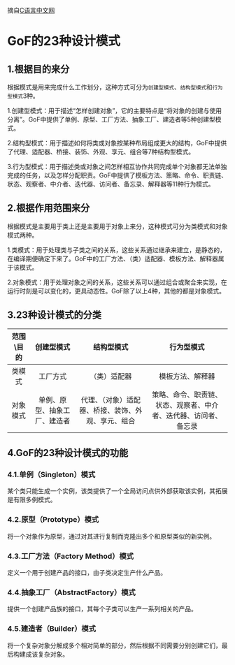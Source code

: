 摘自[C语言中文网](http://c.biancheng.net/view/1320.html)

# GoF的23种设计模式

## 1.根据目的来分

根据模式是用来完成什么工作划分，这种方式可分为`创建型模式`、`结构型模式`和`行为型模式`3种。

1.创建型模式：用于描述“怎样创建对象”，它的主要特点是“将对象的创建与使用分离”。GoF中提供了单例、原型、工厂方法、抽象工厂、建造者等5种创建型模式。

2.结构型模式：用于描述如何将类或对象按某种布局组成更大的结构，GoF中提供了代理、适配器、桥接、装饰、外观、享元、组合等7种结构型模式。

3.行为型模式：用于描述类或对象之间怎样相互协作共同完成单个对象都无法单独完成的任务，以及怎样分配职责。GoF中提供了模板方法、策略、命令、职责链、状态、观察者、中介者、迭代器、访问者、备忘录、解释器等11种行为模式。

## 2.根据作用范围来分

根据模式是主要用于类上还是主要用于对象上来分，这种模式可分为类模式和对象模式两种。

1.类模式：用于处理类与子类之间的关系，这些关系通过继承来建立，是静态的，在编译期便确定下来了。GoF中的工厂方法、（类）适配器、模板方法、解释器属于该模式。

2.对象模式：用于处理对象之间的关系，这些关系可以通过组合或聚合来实现，在运行时刻是可以变化的，更具动态性。GoF除了以上4种，其他的都是对象模式。

## 3.23种设计模式的分类

范围\目的|创建型模式|结构型模式|行为型模式
:-:|:-:|:-:|:-:
类模式|工厂方式|（类）适配器|模板方法、解释器
对象模式|单例、原型、抽象工厂、建造者|代理、（对象）适配器、桥接、装饰、外观、享元、组合|策略、命令、职责链、状态、观察者、中介者、迭代器、访问者、备忘录

## 4.GoF的23种设计模式的功能

### 4.1.单例（Singleton）模式

某个类只能生成一个实例，该类提供了一个全局访问点供外部获取该实例，其拓展是有限多例模式。

### 4.2.原型（Prototype）模式

将一个对象作为原型，通过对其进行复制而克隆出多个和原型类似的新实例。

### 4.3.工厂方法（Factory Method）模式

定义一个用于创建产品的接口，由子类决定生产什么产品。

### 4.4.抽象工厂（AbstractFactory）模式

提供一个创建产品族的接口，其每个子类可以生产一系列相关的产品。

### 4.5.建造者（Builder）模式

将一个复杂对象分解成多个相对简单的部分，然后根据不同需要分别创建它们，最后构建成该复杂对象。